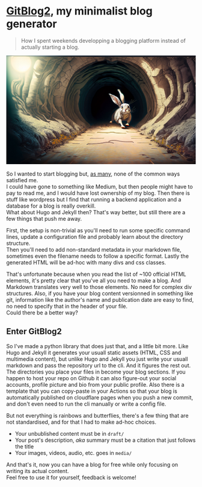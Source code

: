 # [GitBlog2](https://github.com/HenriTEL/gitblog2), my minimalist blog generator

> How I spent weekends developping a blogging platform instead of actually starting a blog.

![Rabbit holing](/media/rabbit-hole.jpg "Down a rabbit hole")

So I wanted to start blogging but, [as many](https://512kb.club/), none of the common ways satisfied me.  
I could have gone to something like Medium, but then people might have to pay to read me, and I would have lost ownership of my blog.
Then there is stuff like wordpress but I find that running a backend application and a database for a blog is really overkill.  
What about Hugo and Jekyll then? That's way better, but still there are a few things that push me away.  

First, the setup is non-trivial as you'll need to run some specific command lines, update a configuration file and probably learn about the directory structure.  
Then you'll need to add non-standard metadata in your markdown file, sometimes even the filename needs to follow a specific format. 
Lastly the generated HTML will be ad-hoc with many divs and css classes.  

That's unfortunate because when you read the list of ~100 official HTML elements, it's pretty clear that you've all you need to make a blog. And Markdown translates very well to those elements. No need for complex div structures. Also, if you have your blog content versionned in something like git, information like the author's name and publication date are easy to find, no need to specify that in the header of your file.  
Could there be a better way?

## Enter GitBlog2

So I've made a python library that does just that, and a little bit more. Like Hugo and Jekyll it generates your usuall static assets (HTML, CSS and multimedia content), but unlike Hugo and Jekyll you just write your usuall markdown and pass the repository url to the cli. And it figures the rest out. The directories you place your files in become your blog sections. If you happen to host your repo on Github it can also figure-out your social accounts, profile picture and bio from your public profile.
Also there is a template that you can copy-paste in your Actions so that your blog is automatically published on cloudflare pages when you push a new commit, and don't even need to run the cli manually or write a config file.  

But not everything is rainbows and butterflies, there's a few thing that are not standardised, and for that I had to make ad-hoc choices.

* Your unbublished content must be in `draft/`
* Your post's description, *aka* summary must be a citation that just follows the title
* Your images, videos, audio, etc. goes in `media/`

And that's it, now you can have a blog for free while only focusing on writing its actual content.  
Feel free to use it for yourself, feedback is welcome!
